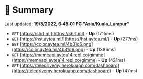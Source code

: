 # 📖 Summary
Last updated: **19/5/2022, 6:45:01 PG "Asia/Kuala_Lumpur"**

- `GET` [https://shrt.ml](https://shrt.ml) - **Up** (1715ms)
- `GET` [https://hst.aytea.ml/](https://hst.aytea.ml/) - **Up** (277ms)
- `GET` [https://color.aytea.ml/4b31d6.png](https://color.aytea.ml/4b31d6.png) - **Up** (1386ms)
- `GET` [https://memeapi.aytea14.repl.co/gimme](https://memeapi.aytea14.repl.co/gimme) - **Up** (421ms)
- `GET` [https://teledrivemy.herokuapp.com/dashboard](https://teledrivemy.herokuapp.com/dashboard) - **Up** (47ms)
